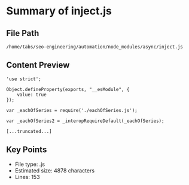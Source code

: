 # Summary of inject.js
  
## File Path
`/home/tabs/seo-engineering/automation/node_modules/async/inject.js`

## Content Preview
```
'use strict';

Object.defineProperty(exports, "__esModule", {
    value: true
});

var _eachOfSeries = require('./eachOfSeries.js');

var _eachOfSeries2 = _interopRequireDefault(_eachOfSeries);

[...truncated...]
```

## Key Points
- File type: .js
- Estimated size: 4878 characters
- Lines: 153
